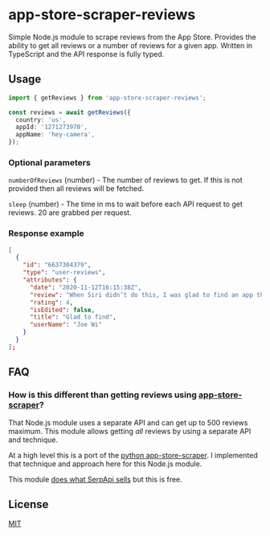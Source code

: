# app-store-scraper-reviews

Simple Node.js module to scrape reviews from the App Store. Provides the ability to get all reviews or a number of reviews for a given app. Written in TypeScript and the API response is fully typed.

## Usage

```ts
import { getReviews } from 'app-store-scraper-reviews';

const reviews = await getReviews({
  country: 'us',
  appId: '1271273970',
  appName: 'hey-camera',
});
```

### Optional parameters

`numberOfReviews` (number) - The number of reviews to get. If this is not provided then all reviews will be fetched.

`sleep` (number) - The time in ms to wait before each API request to get reviews. 20 are grabbed per request.

### Response example

```json
[
  {
    "id": "6637304379",
    "type": "user-reviews",
    "attributes": {
      "date": "2020-11-12T16:15:38Z",
      "review": "When Siri didn’t do this, I was glad to find an app that would accomplish it and set up a Siri command to do it as well. \n\nJust wish I could use options like Portrait mode on my iPhone.",
      "rating": 4,
      "isEdited": false,
      "title": "Glad to find",
      "userName": "Joe Wi"
    }
  }
];
```

## FAQ

### How is this different than getting reviews using [app-store-scraper](https://github.com/facundoolano/app-store-scraper)?

That Node.js module uses a separate API and can get up to 500 reviews maximum. This module allows getting _all_ reviews by using a separate API and technique.

At a high level this is a port of the [python app-store-scraper](https://github.com/cowboy-bebug/app-store-scraper). I implemented that technique and approach here for this Node.js module.

This module [does what SerpApi sells](https://serpapi.com/blog/web-scraping-apple-app-store-product-info-and-reviews-with-nodejs/) but this is free.

## License

[MIT](LICENSE.md)
